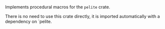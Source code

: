 Implements procedural macros for the `pelite` crate.

There is no need to use this crate directly, it is imported automatically with a dependency on `pelite.
